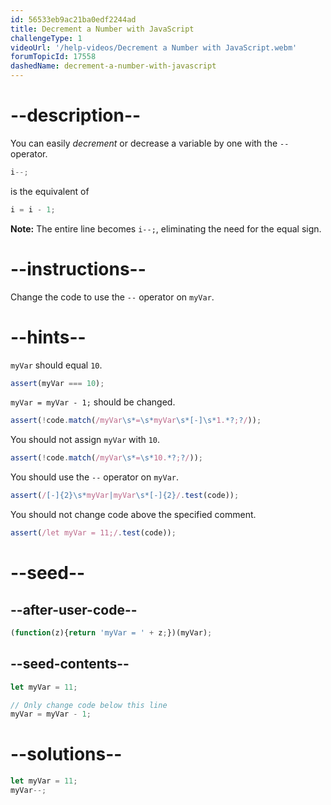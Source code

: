 ```yaml
---
id: 56533eb9ac21ba0edf2244ad
title: Decrement a Number with JavaScript
challengeType: 1
videoUrl: '/help-videos/Decrement a Number with JavaScript.webm'
forumTopicId: 17558
dashedName: decrement-a-number-with-javascript
---
```


# --description--

You can easily <dfn>decrement</dfn> or decrease a variable by one with the `--` operator.

```js
i--;
```

is the equivalent of

```js
i = i - 1;
```

**Note:** The entire line becomes `i--;`, eliminating the need for the equal sign.

# --instructions--

Change the code to use the `--` operator on `myVar`.

# --hints--

`myVar` should equal `10`.

```js
assert(myVar === 10);
```

`myVar = myVar - 1;` should be changed.

```js
assert(!code.match(/myVar\s*=\s*myVar\s*[-]\s*1.*?;?/));
```

You should not assign `myVar` with `10`.

```js
assert(!code.match(/myVar\s*=\s*10.*?;?/));
```

You should use the `--` operator on `myVar`.

```js
assert(/[-]{2}\s*myVar|myVar\s*[-]{2}/.test(code));
```

You should not change code above the specified comment.

```js
assert(/let myVar = 11;/.test(code));
```

# --seed--

## --after-user-code--

```js
(function(z){return 'myVar = ' + z;})(myVar);
```

## --seed-contents--

```js
let myVar = 11;

// Only change code below this line
myVar = myVar - 1;
```

# --solutions--

```js
let myVar = 11;
myVar--;
```
